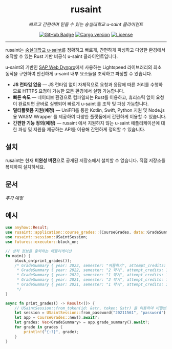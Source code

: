 <h1 align="center">rusaint</h1>
<p align="center" style="font-style: italic;">빠르고 간편하며 믿을 수 있는 숭실대학교 u-saint 클라이언트</p>
<p align="center">
    <a href="https://github.com/EATSTEAK/rusaint"><img alt="GitHub Badge" src="https://img.shields.io/badge/github-eatsteak/rusaint-8da0cb?style=for-the-badge&labelColor=555555&logo=github"></a>
    <a href="https://github.com/EATSTEAK/rusaint/releases"><img alt="Cargo version" src="https://img.shields.io/badge/dynamic/toml?url=https%3A%2F%2Fraw.githubusercontent.com%2FEATSTEAK%2Frusaint%2Fmain%2FCargo.toml&query=%24.package.version&prefix=v&style=for-the-badge&logo=rust&label=version"></a>
   <a href="https://github.com/EATSTEAK/rusaint/LICENSE.md"><img alt="License" src="https://img.shields.io/github/license/EATSTEAK/rusaint?style=for-the-badge"></a>
</p>

---

rusaint는 [숭실대학교 u-saint](https://saint.ssu.ac.kr)를 정확하고 빠르게, 간편하게 파싱하고 다양한 환경에서 조작할 수 있는 Rust 기반 비공식 u-saint 클라이언트입니다.

u-saint의 기반인 [SAP Web Dynpro](https://en.wikipedia.org/wiki/Web_Dynpro)에서 사용하는 Lightspeed 라이브러리의 최소 동작을 구현하여 안전하게 u-saint 내부 요소들을 조작하고 파싱할 수 있습니다.


- **JS 런타임 없음** — JS 런타임 없이 자체적으로 요청과 응답에 따른 처리를 수행하므로 HTTPS 요청이 가능한 모든 환경에서 실행 가능합니다.
- **빠른 속도** — 네이티브 환경으로 컴파일되는 Rust를 이용하고, 휴리스틱 없이 요청이 완료되면 곧바로 실행되어 빠르게 u-saint 를 조작 및 파싱 가능합니다.
- **멀티플랫폼 지원(예정)** — UniFFI를 통한 Kotlin, Swift, Python 지원 및 Node.js 용 WASM Wrapper 를 제공하여 다양한 플랫폼에서 간편하게 이용할 수 있습니다.
- **간편한 기능 정의(예정)** — rusaint 에서 지원하지 않는 u-saint 애플리케이션에 대한 파싱 및 지원을 제공하는 API를 이용해 간편하게 정의할 수 있습니다.

## 설치
rusaint는 현재 **미완성 버전**으로 공개된 저장소에서 설치할 수 없습니다. 직접 저장소를 복제하여 설치하세요.

## 문서

_추가 예정_

## 예시

```rust
use anyhow::Result;
use rusaint::application::course_grades::{CourseGrades, data::GradeSummary};
use rusaint::session::USaintSession;
use futures::executor::block_on;

// 성적 정보를 출력하는 애플리케이션
fn main() {
    block_on(print_grades());
    /* GradeSummary { year: 2023, semester: "여름학기", attempt_credits: 2.0, earn_credits: 2.0, pf_credits: 2.0, grade_points_avarage: 0.0, grade_points_sum: 0.0, arithmetic_mean: 0.0, semester_rank: (0, 0), general_rank: (0, 0), academic_probation: false, consult: false, flunked: false }
     * GradeSummary { year: 2022, semester: "2 학기", attempt_credits: 17.5, earn_credits: 17.5, pf_credits: 0.5, grade_points_avarage: 4.5, grade_points_sum: 100.0, arithmetic_mean: 100.0, semester_rank: (1, 99), general_rank: (1, 99), academic_probation: false, consult: false, flunked: false }
     * GradeSummary { year: 2022, semester: "1 학기", attempt_credits: 19.5, earn_credits: 19.5, pf_credits: 0.5, grade_points_avarage: 4.5, grade_points_sum: 100.0, arithmetic_mean: 100.0, semester_rank: (1, 100), general_rank: (1, 100), academic_probation: false, consult: false, flunked: false }
     * GradeSummary { year: 2021, semester: "2 학기", attempt_credits: 19.5, earn_credits: 19.5, pf_credits: 0.5, grade_points_avarage: 4.5, grade_points_sum: 100.0, arithmetic_mean: 100.0, semester_rank: (1, 99), general_rank: (1, 99), academic_probation: false, consult: false, flunked: false }
     * GradeSummary { year: 2021, semester: "1 학기", attempt_credits: 20.5, earn_credits: 20.5, pf_credits: 2.5, grade_points_avarage: 4.5, grade_points_sum: 100.0, arithmetic_mean: 100.0, semester_rank: (1, 103), general_rank: (1, 103), academic_probation: false, consult: false, flunked: false }
     */
}

async fn print_grades() -> Result<()> {
    // USaintSession::from_token(id: &str, token: &str) 을 이용하여 비밀번호 없이 SSO 토큰으로 로그인 할 수 있음
    let session = USaintSession::from_password("20211561", "password").await?;
    let app = CourseGrades::new().await?;
    let grades: Vec<GradeSummary> = app.grade_summary().await?;
    for grade in grades {
        println!("{:?}", grade);
    }
}
```

